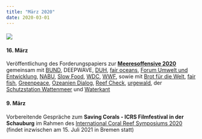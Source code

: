 ```yaml
---
title: "März 2020"
date: 2020-03-01
---
```


#### [![](https://www.deepwave.org/wp-content/uploads/2020/04/Meeresoffensive2020-1.png)](https://www.deepwave.org/die-ozeane/meerespolitik/)

#### **16\. März**

Veröffentlichung des Forderungspapiers zur **[Meeresoffensive 2020](https://www.deepwave.org/die-ozeane/meerespolitik/)** gemeinsam mit [BUND](https://www.bund.net/), DEEPWAVE, [DUH](https://www.duh.de/), [fair oceans](https://fair-oceans.info/), [Forum Umwelt und Entwicklung](https://www.forumue.de/), [NABU](https://www.nabu.de/), [Slow Food](https://www.slowfood.de/), [WDC](https://de.whales.org/), [WWF](https://www.wwf.de/), sowie mit [Brot für die Welt](https://www.brot-fuer-die-welt.de/), [fair fish](http://www.fair-fish.ch/de/), [Greenpeace](https://www.greenpeace.de/), [Ozeanien Dialog](http://www.ozeanien-dialog.de/), [Reef Check](http://reefcheck.de/), [urgewald](https://urgewald.org/), der [Schutzstation Wattenmeer](https://www.schutzstation-wattenmeer.de/) und [Waterkant](https://waterkant.info/)

#### **9\. März**

Vorbereitende Gespräche zum **Saving Corals - ICRS Filmfestival in der Schauburg** im Rahmen des [International Coral Reef Symposiums 2020](https://coralreefs.org/) (findet inzwischen am 15. Juli 2021 in Bremen statt)
